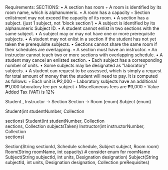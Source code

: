 Requirements:
SECTIONS:
• A section has room
◦ A room is identified by its room name, which is   alphanumeric.
• A room has a capacity
◦ Section enlistment may not exceed the capacity of its room.
• A section has a subject. (just 1 subject, not 'block section')
• A subject is identified by its alphanumeric Subject ID.
• A student cannot enlist in two sections with the same subject.
• A subject may or may not have one or more prerequisite subjects.
• A student may not enlist in a section if the student has not yet taken the prerequisite subjects.
• Sections cannot share the same room if their schedules are overlapping.
• A section must have an instructor.
• An instructor cannot teach two or more sections with overlapping schedule.
• A student may cancel an enlisted section.
• Each subject has a corresponding number of units.
• Some subjects may be designated as "laboratory" subjects.
• A student can request to be assessed, which is simply a request for total amount of money that the student will need to pay. It is computed as follows:
    ◦ Each unit is ₱2,000
    ◦ Laboratory subjects have an additional ₱1,000 laboratory fee per subject
    ◦ Miscellaneous fees are ₱3,000
    ◦ Value Added Tax (VAT) is 12%

Student , Instructor -> Section
Section -> Room (enum)
Subject (enum)

Student(int studentNumber, Collection<Section> sections)
Student(int studentNumber, Collection<Section> sections, Collection<Subjects> subjectsTaken)
Instructor(int instructorNumber, Collection<Section> sections)

Section(String sectionId, Schedule schedule, Subject subject, Room room)
Room(String roomName, int capacity) # consider enum for roomName
Subject(String subjectId, int units, Designation designation)
Subject(String subjectId, int units, Designation designation, Collection<Subject> preRequisites)


